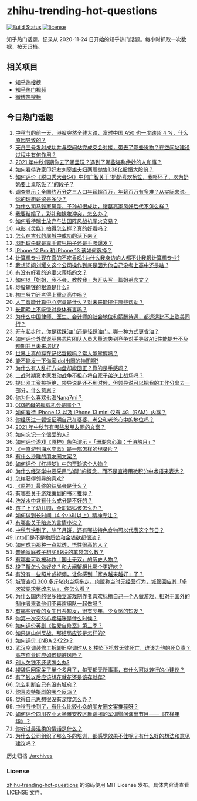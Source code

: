 # zhihu-trending-hot-questions

[![Build Status](https://github.com/justjavac/zhihu-trending-hot-questions/workflows/ci/badge.svg?branch=master)](https://github.com/justjavac/zhihu-trending-hot-questions/actions)
[![license](https://img.shields.io/github/license/justjavac/zhihu-trending-hot-questions)](https://github.com/justjavac/zhihu-trending-hot-questions/blob/master/LICENSE)

知乎热门话题，记录从 2020-11-24 日开始的知乎热门话题。每小时抓取一次数据，按天[归档](./archives)。

## 相关项目

- [知乎热搜榜](https://github.com/justjavac/zhihu-trending-top-search)
- [知乎热门视频](https://github.com/justjavac/zhihu-trending-hot-video)
- [微博热搜榜](https://github.com/justjavac/weibo-trending-hot-search)

## 今日热门话题

<!-- BEGIN -->
<!-- 最后更新时间 Tue Sep 21 2021 08:13:38 GMT+0800 (China Standard Time) -->

1. [中秋节的前一天，港股突然全线大跌，富时中国 A50 也一度跌超 4 %，什么原因导致的？](https://www.zhihu.com/question/487940504)
1. [天舟三号发射成功并与空间站完成交会对接，带去了哪些货物？在空间站建设过程中有何作用？](https://www.zhihu.com/question/487898231)
1. [2021 年中秋假期你去了哪里玩？遇到了哪些堪称绝妙的人和事？](https://www.zhihu.com/question/487274740)
1. [如何看待许家印好友刘銮雄夫妇两周抛售1.38亿股恒大股份？](https://www.zhihu.com/question/487572780)
1. [如何评价《脱口秀大会S4》中何广智关于“奶奶喜欢杨笠，我吓坏了，以为奶奶要上桌吃饭了”的段子？](https://www.zhihu.com/question/485441053)
1. [调查显示：全国约万分之三人口年薪超百万，年薪百万有多难？从实际来说，你的理想薪资是多少？](https://www.zhihu.com/question/487694489)
1. [为什么司马懿家风差，子孙却很成功，诸葛亮家风好后代不怎么样？](https://www.zhihu.com/question/473668109)
1. [我要结婚了，彩礼和嫁妆冲突，怎么办？](https://www.zhihu.com/question/487336103)
1. [如何看待瑞士放弃与法国阵风战机军火交易？](https://www.zhihu.com/question/487903774)
1. [电影《灵媒》拍得怎么样？真的好看吗？](https://www.zhihu.com/question/487456764)
1. [怎么在古代的屠城中成功的活下来？](https://www.zhihu.com/question/20638408)
1. [羽毛球杀球是靠手臂甩拍子还是手腕爆发？](https://www.zhihu.com/question/437090535)
1. [iPhone 12 Pro 和 iPhone 13 该如何选择？](https://www.zhihu.com/question/487221028)
1. [计算机专业现在真的不吃香吗?为什么我身边的人都不让我报计算机专业?](https://www.zhihu.com/question/470635141)
1. [我想问问刘耀文这个公司操作到底是因为他自己没考上高中还是啥 ?](https://www.zhihu.com/question/487530581)
1. [有没有好看的追妻火葬场的文？](https://www.zhihu.com/question/402113685)
1. [如何以「姐姐，我不会，教教我」为开头写一篇姐弟恋文？](https://www.zhihu.com/question/453867329)
1. [炒股输钱的根源是什么?](https://www.zhihu.com/question/487920106)
1. [初三努力还考得上重点高中吗？](https://www.zhihu.com/question/487880978)
1. [人工智能计算中心究竟是什么？对未来能提供哪些帮助？](https://www.zhihu.com/question/486840320)
1. [长期晚上不吃饭对身体有害吗？](https://www.zhihu.com/question/311716580)
1. [为什么中国律师、医生、会计师的社会地位和薪酬待遇，都远远比不上欧美同行？](https://www.zhihu.com/question/486570444)
1. [开车起步时，你是猛踩油门还是轻踩油门，哪一种方式更省油？](https://www.zhihu.com/question/454188537)
1. [如何评价外媒说苹果芯片团队人员大量流失到竞争对手导致A15性能提升不及预期并且未来堪忧?](https://www.zhihu.com/question/487209741)
1. [世界上真的存在记忆宫殿吗？常人能掌握吗？](https://www.zhihu.com/question/22519910)
1. [能不能发一下你家idol出圈的神图啊?](https://www.zhihu.com/question/480021456)
1. [为什么有人乱打方向盘却能回正？靠的是手感吗？](https://www.zhihu.com/question/473550294)
1. [二战时期资本家发动战争不担心将自家子弟送上战场吗？](https://www.zhihu.com/question/484995263)
1. [提出涨工资被拒绝，领导说是还不到时候，但领导说可以把我的工作分出去一部分，什么意思？](https://www.zhihu.com/question/474092672)
1. [你为什么喜欢七海Nana7mi？](https://www.zhihu.com/question/471180232)
1. [003航母的舰载机会是哪个？](https://www.zhihu.com/question/484220361)
1. [如何看待 iPhone 13 以及 iPhone 13 mini 仅有 4G（RAM）内存？](https://www.zhihu.com/question/487156929)
1. [你经历过一顿饭证明自己在婆婆、老公和老爸心中的地位吗？](https://www.zhihu.com/question/482319340)
1. [2021 年中秋节有哪些发朋友圈的文案？](https://www.zhihu.com/question/486156028)
1. [如何忘记一个很爱的人?](https://www.zhihu.com/question/463974363)
1. [如何评价游戏《原神》角色演示 -「珊瑚宫心海：千涛触月」?](https://www.zhihu.com/question/487930749)
1. [《一直游到海水变蓝》是一部怎样的纪录片？](https://www.zhihu.com/question/373790087)
1. [有什么沙雕的朋友圈文案？](https://www.zhihu.com/question/479197730)
1. [如何评价《红楼梦》中的贾珍这个人物？](https://www.zhihu.com/question/470778440)
1. [为什么经济学中要采用“边际”的概念，而不是直接用微积分中术语来表达？](https://www.zhihu.com/question/475108550)
1. [怎样获得领导的喜欢?](https://www.zhihu.com/question/414743835)
1. [《原神》最终的结局会是什么？](https://www.zhihu.com/question/481776328)
1. [有哪些关于游戏策划的书可推荐？](https://www.zhihu.com/question/20000882)
1. [洗发水中含有什么成分是不好的？](https://www.zhihu.com/question/293323473)
1. [孩子上了幼儿园，全职妈妈该怎么办？](https://www.zhihu.com/question/487144187)
1. [如何做到长时间（4 个小时以上）精神专注？](https://www.zhihu.com/question/20883403)
1. [有哪些关于暗恋的言情小说？](https://www.zhihu.com/question/55331956)
1. [中秋节快到了，除了月饼，还有哪些特色食物可以代表这个节日？](https://www.zhihu.com/question/484655989)
1. [intp们是不是物质欲和金钱欲都很淡？](https://www.zhihu.com/question/487206825)
1. [如何成为那种一点就透，悟性很高的人？](https://www.zhihu.com/question/300313253)
1. [普通家庭孩子想买89块的笔袋怎么教？](https://www.zhihu.com/question/412814432)
1. [有哪些可以被称作「国士无双」的历史人物？](https://www.zhihu.com/question/28882313)
1. [梭子蟹怎么做好吃？和大闸蟹相比哪个更好吃？](https://www.zhihu.com/question/478389154)
1. [有没有一些照片或视频，让你感到「家乡越来越好」了？](https://www.zhihu.com/question/487165159)
1. [城管查扣 300 多斤猪肉当场拖走，肉贩称当时无经营行为，城管回应其「多次被要求整改未从」，你怎么看？](https://www.zhihu.com/question/487654571)
1. [为什么国内的很多独立游戏制作者喜欢标榜自己一个人做游戏，相对于国外的制作者来说他们不喜欢组队一起做吗？](https://www.zhihu.com/question/482019045)
1. [有哪些好看的女生日系短发，很有少年，少女感的短发？](https://www.zhihu.com/question/370583548)
1. [你第一次突然心疼猫咪是什么时候？](https://www.zhihu.com/question/447735643)
1. [如何评价英剧《性爱自修室》第三季？](https://www.zhihu.com/question/487371776)
1. [如果谏山创反战，那结局应该是怎样的?](https://www.zhihu.com/question/487318373)
1. [如何评价《NBA 2K22》？](https://www.zhihu.com/question/485960210)
1. [武汉空调装修工拆卸旧空调时从 8 楼坠下抢救无效死亡，谁该为他的死负责？高空作业时应如何规避风险？](https://www.zhihu.com/question/487806156)
1. [别人欠钱不还该怎么办?](https://www.zhihu.com/question/310247601)
1. [裸辞后回家呆了半个多月了，每天都无所事事，有什么可以转行的小建议？](https://www.zhihu.com/question/479780950)
1. [有了钱以后应该想花就花还是该存就存?](https://www.zhihu.com/question/487839100)
1. [怎么判断自己有没有城府？](https://www.zhihu.com/question/275606514)
1. [你喜欢特摄剧的哪个反派？](https://www.zhihu.com/question/487147130)
1. [觉得自己思想很没有深度怎么办？](https://www.zhihu.com/question/472876997)
1. [中秋节快到了，有什么比较小众的朋友圈文案推荐呀？](https://www.zhihu.com/question/486523429)
1. [如何评价四川农业大学雅安校区舞蹈团的军训慰问演出节目——《花样年华》？](https://www.zhihu.com/question/487656234)
1. [你听过最温柔的情话是什么？](https://www.zhihu.com/question/375955630)
1. [为什么公司组织了那么多的培训，都感觉效果不佳呢？有什么好的想法和意见建议吗？](https://www.zhihu.com/question/483763659)

<!-- END -->

历史归档 [./archives](./archives)

### License

[zhihu-trending-hot-questions](https://github.com/justjavac/zhihu-trending-hot-questions)
的源码使用 MIT License 发布。具体内容请查看 [LICENSE](./LICENSE) 文件。
